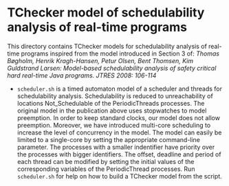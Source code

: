 # TChecker model of schedulability analysis of real-time programs

This directory contains TChecker models for schedulability analysis of real-time
programs inspired from the model introduced in Section 3 of:
*Thomas Bøgholm, Henrik Kragh-Hansen, Petur Olsen, Bent Thomsen, Kim Guldstrand Larsen:
Model-based schedulability analysis of safety critical hard real-time Java programs.
JTRES 2008: 106-114*

- `scheduler.sh` is a timed automaton model of a scheduler and threads for schedulability
analysis. Schedulability is reduced to unreachability of locations Not_Schedulable of
the PeriodicThreads processes. The original model in the publication above uses stopwatches
to model preemption. In order to keep standard clocks, our model does not allow preemption.
Moreover, we have introduced multi-core scheduling to increase the level of concurrency in
the model. The model can easily be limited to a single-core by setting the appropriate
command-line parameter. The processes with a smaller indentifier have priority over the
processes with bigger identifiers. The offset, deadline and period of each thread can be
modified by setting the initial values of the corresponding variables of the PeriodicThread
processes.
Run `scheduler.sh` for help on how to build a TChecker model from the script.
